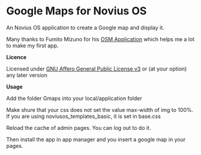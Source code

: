 Google Maps for Novius OS
====

An Novius OS application to create a Google map and display it.

Many thanks to Fumito Mizuno for his [OSM Application](https://github.com/ounziw/ounziw_osm) which helps me a lot to make my first app.

**Licence**

Licensed under [GNU Affero General Public License v3](http://www.gnu.org/licenses/agpl-3.0.html) or (at your option) any later version


**Usage**

Add the folder Gmaps into your local/application folder

Make shure that your css does not set the value max-width of img to 100%.
If you are using noviusos_templates_basic, it is set in base.css

Reload the cache of admin pages. You can log out to do it.

Then install the app in app manager and you insert a google map in your pages.
